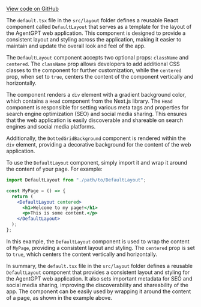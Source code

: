 [View code on GitHub](/.autodoc/docs/json/src/layout)

The `default.tsx` file in the `src/layout` folder defines a reusable React component called `DefaultLayout` that serves as a template for the layout of the AgentGPT web application. This component is designed to provide a consistent layout and styling across the application, making it easier to maintain and update the overall look and feel of the app.

The `DefaultLayout` component accepts two optional props: `className` and `centered`. The `className` prop allows developers to add additional CSS classes to the component for further customization, while the `centered` prop, when set to `true`, centers the content of the component vertically and horizontally.

The component renders a `div` element with a gradient background color, which contains a `Head` component from the Next.js library. The `Head` component is responsible for setting various meta tags and properties for search engine optimization (SEO) and social media sharing. This ensures that the web application is easily discoverable and shareable on search engines and social media platforms.

Additionally, the `DottedGridBackground` component is rendered within the `div` element, providing a decorative background for the content of the web application.

To use the `DefaultLayout` component, simply import it and wrap it around the content of your page. For example:

```jsx
import DefaultLayout from "./path/to/DefaultLayout";

const MyPage = () => {
  return (
    <DefaultLayout centered>
      <h1>Welcome to my page!</h1>
      <p>This is some content.</p>
    </DefaultLayout>
  );
};
```

In this example, the `DefaultLayout` component is used to wrap the content of `MyPage`, providing a consistent layout and styling. The `centered` prop is set to `true`, which centers the content vertically and horizontally.

In summary, the `default.tsx` file in the `src/layout` folder defines a reusable `DefaultLayout` component that provides a consistent layout and styling for the AgentGPT web application. It also sets important metadata for SEO and social media sharing, improving the discoverability and shareability of the app. The component can be easily used by wrapping it around the content of a page, as shown in the example above.
